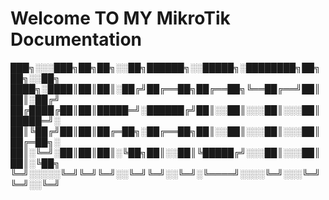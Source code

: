 # Welcome TO MY MikroTik Documentation

███╗░░░███╗██╗██╗░░██╗██████╗░░█████╗░████████╗██╗██╗░░██╗
████╗░████║██║██║░██╔╝██╔══██╗██╔══██╗╚══██╔══╝██║██║░██╔╝
██╔████╔██║██║█████═╝░██████╔╝██║░░██║░░░██║░░░██║█████═╝░
██║╚██╔╝██║██║██╔═██╗░██╔══██╗██║░░██║░░░██║░░░██║██╔═██╗░
██║░╚═╝░██║██║██║░╚██╗██║░░██║╚█████╔╝░░░██║░░░██║██║░╚██╗
╚═╝░░░░░╚═╝╚═╝╚═╝░░╚═╝╚═╝░░╚═╝░╚════╝░░░░╚═╝░░░╚═╝╚═╝░░╚═╝
